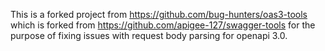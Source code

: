 This is a forked project from https://github.com/bug-hunters/oas3-tools which is forked from https://github.com/apigee-127/swagger-tools for the purpose of fixing issues with request body parsing for openapi 3.0.

